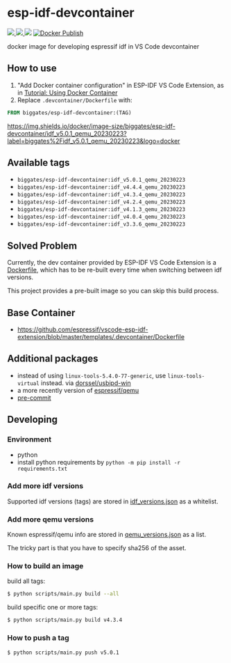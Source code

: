 # esp-idf-devcontainer

[![](https://img.shields.io/docker/image-size/biggates/esp-idf-devcontainer/idf_v5.0.1_qemu_20230223?label=biggates%2Fidf_v5.0.1_qemu_20230223&logo=docker) ![](https://img.shields.io/docker/image-size/biggates/esp-idf-devcontainer/idf_v4.4.4_qemu_20230223?label=biggates%2Fidf_v4.4.4_qemu_20230223&logo=docker) ![](https://img.shields.io/docker/image-size/biggates/esp-idf-devcontainer/idf_v3.3.6_qemu_20230223?label=biggates%2Fidf_v3.3.6_qemu_20230223&logo=docker)](https://hub.docker.com/r/biggates/esp-idf-devcontainer/tags) [![Docker Publish](https://github.com/biggates/esp-idf-devcontainer/actions/workflows/docker_publish.yml/badge.svg)](https://github.com/biggates/esp-idf-devcontainer/actions/workflows/docker_publish.yml)

docker image for developing espressif idf in VS Code devcontainer

## How to use

1. "Add Docker container configuration" in ESP-IDF VS Code Extension, as in [Tutorial: Using Docker Container](https://github.com/espressif/vscode-esp-idf-extension/blob/master/docs/tutorial/using-docker-container.md)
2. Replace `.devcontainer/Dockerfile` with:

  ```dockerfile
  FROM biggates/esp-idf-devcontainer:(TAG)
  ```


https://img.shields.io/docker/image-size/biggates/esp-idf-devcontainer/idf_v5.0.1_qemu_20230223?label=biggates%2Fidf_v5.0.1_qemu_20230223&logo=docker

## Available tags

* `biggates/esp-idf-devcontainer:idf_v5.0.1_qemu_20230223`
* `biggates/esp-idf-devcontainer:idf_v4.4.4_qemu_20230223`
* `biggates/esp-idf-devcontainer:idf_v4.3.4_qemu_20230223`
* `biggates/esp-idf-devcontainer:idf_v4.2.4_qemu_20230223`
* `biggates/esp-idf-devcontainer:idf_v4.1.3_qemu_20230223`
* `biggates/esp-idf-devcontainer:idf_v4.0.4_qemu_20230223`
* `biggates/esp-idf-devcontainer:idf_v3.3.6_qemu_20230223`

## Solved Problem

Currently, the dev container provided by ESP-IDF VS Code Extension is a [Dockerfile](https://github.com/espressif/vscode-esp-idf-extension/blob/master/templates/.devcontainer/Dockerfile), which has to be re-built every time when switching between idf versions.

This project provides a pre-built image so you can skip this build process.

## Base Container

* https://github.com/espressif/vscode-esp-idf-extension/blob/master/templates/.devcontainer/Dockerfile

## Additional packages

* instead of using `linux-tools-5.4.0-77-generic`, use `linux-tools-virtual` instead. via [dorssel/usbipd-win](https://github.com/dorssel/usbipd-win/wiki/WSL-support#usbip-client-tools)
* a more recently version of [espressif/qemu](https://github.com/espressif/qemu/)
* [pre-commit](https://pre-commit.com/)

## Developing

### Environment

* python
* install python requirements by `python -m pip install -r requirements.txt`

### Add more idf versions

Supported idf versions (tags) are stored in [idf_versions.json](./idf_versions.json) as a whitelist.

### Add more qemu versions

Known espressif/qemu info are stored in [qemu_versions.json](./qemu_versions.json) as a list.

The tricky part is that you have to specify sha256 of the asset.

### How to build an image

build all tags:

```bash
$ python scripts/main.py build --all
```

build specific one or more tags:

```bash
$ python scripts/main.py build v4.3.4
```

### How to push a tag

```bash
$ python scripts/main.py push v5.0.1
```
